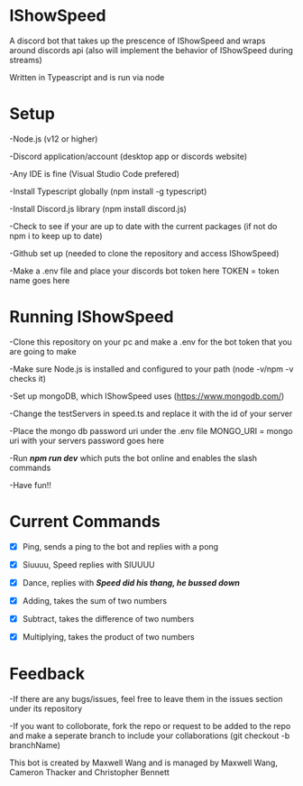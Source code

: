 # IShowSpeed

A discord bot that takes up the prescence of IShowSpeed and wraps around discords api (also will implement the behavior of IShowSpeed during streams)

Written in Typeascript and is run via node

<h1>Setup</h1>
-Node.js (v12 or higher)


-Discord application/account (desktop app or discords website)

-Any IDE is fine (Visual Studio Code prefered)

-Install Typescript globally (npm install -g typescript)

-Install Discord.js library (npm install discord.js)

-Check to see if your are up to date with the current packages (if not do npm i to keep up to date)

-Github set up (needed to clone the repository and access IShowSpeed)

-Make a .env file and place your discords bot token here TOKEN = token name goes here

<h1>Running IShowSpeed</h1>
-Clone this repository on your pc and make a .env for the bot token that you are going to make


-Make sure Node.js is installed and configured to your path (node -v/npm -v checks it)

-Set up mongoDB, which IShowSpeed uses (https://www.mongodb.com/)

-Change the testServers in speed.ts and replace it with the id of your server

-Place the mongo db password uri under the .env file MONGO_URI = mongo uri with your servers password goes here

-Run ***npm run dev***  which puts the bot online and enables the slash commands

-Have fun!!


<h1>Current Commands</h1>

- [X] Ping, sends a ping to the bot and replies with a pong
- [X] Siuuuu, Speed replies with SIUUUU
- [X] Dance, replies with ***Speed did his thang, he bussed down***
- [X] Adding, takes the sum of two numbers
- [X] Subtract, takes the difference of two numbers
- [X] Multiplying, takes the product of two numbers


<h1>Feedback</h1>
-If there are any bugs/issues, feel free to leave them in the issues section under its repository


-If you want to colloborate, fork the repo or request to be added to the repo and make a seperate branch to include your collaborations (git checkout -b branchName)


<p2>This bot is created by Maxwell Wang and is managed by Maxwell Wang, Cameron Thacker and Christopher Bennett</p2>
